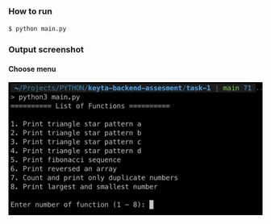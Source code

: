 ### How to run

```bash
$ python main.py
```

### Output screenshot

#### Choose menu
![Alt text](menus.png)